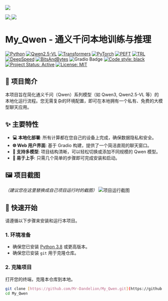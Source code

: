 
<p align="left">
  <a href="https://skillicons.dev">
    <img src="https://skillicons.dev/icons?i=js,html,css,react,nodejs,python" />
  </a>
</p>
<a href="https://twitter.com/你的推特用户名">
  <img src="https://img.shields.io/badge/Twitter-1DA1F2?style=for-the-badge&logo=twitter&logoColor=white" />
</a>
<a href="https://www.linkedin.com/in/你的领英ID">
  <img src="https://img.shields.io/badge/LinkedIn-0077B5?style=for-the-badge&logo=linkedin&logoColor=white" />
</a>

# My_Qwen - 通义千问本地训练与推理

[![Python](https://img.shields.io/badge/Python-3.8+-blue.svg)](https://www.python.org/downloads/)
[![Qwen2.5-VL](https://img.shields.io/badge/Base%20Model-Qwen2.5--VL-purple)](https://huggingface.co/Qwen/Qwen2.5-7B-VL-Instruct)
[![Transformers](https://img.shields.io/badge/🤗-Transformers-yellow.svg)](https://github.com/huggingface/transformers)
[![PyTorch](https://img.shields.io/badge/PyTorch-%23EE4C2C.svg?logo=pytorch&logoColor=white)](https://pytorch.org/)
[![PEFT](https://img.shields.io/badge/PEFT-Parameter--Efficient-green)](https://github.com/huggingface/peft)
[![TRL](https://img.shields.io/badge/TRL-Transformer%20Reinforcement%20Learning-blue)](https://github.com/huggingface/trl)
[![DeepSpeed](https://img.shields.io/badge/DeepSpeed-42A5F5logo=microsoft&logoColor=white)](https://www.deepspeed.ai/)
[![BitsAndBytes](https://img.shields.io/badge/BitsAndBytes-4--bit%20Quantization-lightgrey)](https://github.com/TimDettmers/bitsandbytes)
![Gradio Badge](https://img.shields.io/badge/Gradio-orange)
[![Code style: black](https://img.shields.io/badge/code%20style-black-000000.svg)](https://github.com/psf/black)
[![Project Status: Active](https://www.repostatus.org/badges/latest/active.svg)](https://www.repostatus.org/#active)
[![License: MIT](https://img.shields.io/badge/License-MIT-green.svg)](https://opensource.org/licenses/MIT)


## 📖 项目简介

本项目旨在简化通义千问（Qwen）系列模型（如 Qwen3, Qwen2.5-VL 等）的本地化运行流程。您无需复杂的环境配置，即可在本地拥有一个私有、免费的大模型聊天应用。

## ✨ 主要特性

* **💻 本地化部署**: 所有计算都在您自己的设备上完成，确保数据隐私和安全。
* **🌐 Web 用户界面**: 基于 Gradio 构建，提供了一个简洁直观的聊天窗口。
* **🤖 支持多模型**: 项目结构清晰，可以轻松切换或添加不同规模的 Qwen 模型。
* **🔧 易于上手**: 只需几个简单的步骤即可完成安装和启动。

## 🖼️ 项目截图

*（建议您在这里替换成自己项目运行时的截图）*
![项目运行截图](https://raw.githubusercontent.com/Mr-Dandelion/My_Qwen/main/path/to/your/screenshot.png)


## 🚀 快速开始

请遵循以下步骤来安装和运行本项目。

### 1. 环境准备

* 确保您已安装 [Python 3.8](https://www.python.org/) 或更高版本。
* 确保您已安装 `git` 用于克隆仓库。

### 2. 克隆项目

打开您的终端，克隆本仓库到本地。
```bash
git clone [https://github.com/Mr-Dandelion/My_Qwen.git](https://github.com/Mr-Dandelion/My_Qwen.git)
cd My_Qwen